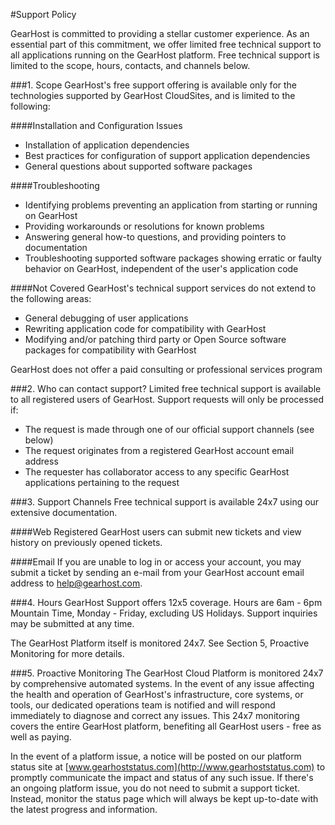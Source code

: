 #Support Policy

GearHost is committed to providing a stellar customer experience. As an essential part of this commitment, we offer limited free technical support to all applications running on the GearHost platform. Free technical support is limited to the scope, hours, contacts, and channels below.

###1. Scope
GearHost's free support offering is available only for the technologies supported by GearHost CloudSites, and is limited to the following:

####Installation and Configuration Issues
- Installation of application dependencies
- Best practices for configuration of support application dependencies
- General questions about supported software packages

####Troubleshooting
- Identifying problems preventing an application from starting or running on GearHost
- Providing workarounds or resolutions for known problems
- Answering general how-to questions, and providing pointers to documentation
- Troubleshooting supported software packages showing erratic or faulty behavior on GearHost, independent of the user's application code

####Not Covered
GearHost's technical support services do not extend to the following areas:

- General debugging of user applications
- Rewriting application code for compatibility with GearHost
- Modifying and/or patching third party or Open Source software packages for compatibility with GearHost

GearHost does not offer a paid consulting or professional services program

###2. Who can contact support?
Limited free technical support is available to all registered users of GearHost. Support requests will only be processed if:

- The request is made through one of our official support channels (see below)
- The request originates from a registered GearHost account email address
- The requester has collaborator access to any specific GearHost applications pertaining to the request

###3. Support Channels
Free technical support is available 24x7 using our extensive documentation.

####Web
Registered GearHost users can submit new tickets and view history on previously opened tickets.

####Email
If you are unable to log in or access your account, you may submit a ticket by sending an e-mail from your GearHost account email address to help@gearhost.com.

###4. Hours
GearHost Support offers 12x5 coverage. Hours are 6am - 6pm Mountain Time, Monday - Friday, excluding US Holidays. Support inquiries may be submitted at any time.

The GearHost Platform itself is monitored 24x7. See Section 5, Proactive Monitoring for more details.

###5. Proactive Monitoring
The GearHost Cloud Platform is monitored 24x7 by comprehensive automated systems. In the event of any issue affecting the health and operation of GearHost's infrastructure, core systems, or tools, our dedicated operations team is notified and will respond immediately to diagnose and correct any issues. This 24x7 monitoring covers the entire GearHost platform, benefiting all GearHost users - free as well as paying.

In the event of a platform issue, a notice will be posted on our platform status site at [www.gearhoststatus.com](http://www.gearhoststatus.com) to promptly communicate the impact and status of any such issue. If there's an ongoing platform issue, you do not need to submit a support ticket. Instead, monitor the status page which will always be kept up-to-date with the latest progress and information.